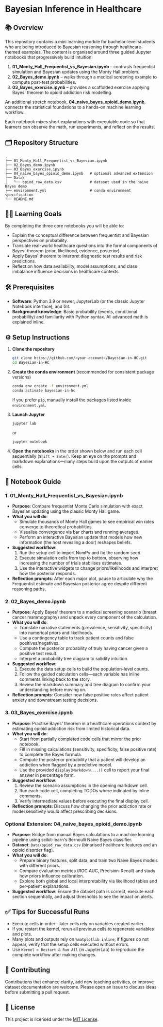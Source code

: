 # Bayesian Inference in Healthcare

## 📚 Overview
This repository contains a mini learning module for bachelor-level students who are being introduced to Bayesian reasoning through healthcare-themed examples. The content is organised around three guided Jupyter notebooks that progressively build intuition:

1. **01_Monty_Hall_Frequentist_vs_Bayesian.ipynb** – contrasts frequentist simulation and Bayesian updates using the Monty Hall problem.
2. **02_Bayes_demo.ipynb** – walks through a medical screening example to compute post-test probabilities.
3. **03_Bayes_exercise.ipynb** – provides a scaffolded exercise applying Bayes' theorem to opioid addiction risk modelling.

An additional stretch notebook, **04_naive_bayes_opioid_demo.ipynb**, connects the statistical foundations to a hands-on machine learning workflow.

Each notebook mixes short explanations with executable code so that learners can observe the math, run experiments, and reflect on the results.

## 🗂 Repository Structure
```
.
├── 01_Monty_Hall_Frequentist_vs_Bayesian.ipynb
├── 02_Bayes_demo.ipynb
├── 03_Bayes_exercise.ipynb
├── 04_naive_bayes_opioid_demo.ipynb   # optional advanced extension
├── Data/
│   └── opiod_raw_data.csv             # dataset used in the naive Bayes demo
├── environment.yml                    # conda environment specification
└── README.md
```

## 🧑‍🏫 Learning Goals
By completing the three core notebooks you will be able to:
- Explain the conceptual difference between frequentist and Bayesian perspectives on probability.
- Translate real-world healthcare questions into the formal components of Bayes' theorem (prior, likelihood, evidence, posterior).
- Apply Bayes' theorem to interpret diagnostic test results and risk predictions.
- Reflect on how data availability, model assumptions, and class imbalance influence decisions in healthcare contexts.

## 🛠 Prerequisites
- **Software**: Python 3.9 or newer, JupyterLab (or the classic Jupyter Notebook interface), and Git.
- **Background knowledge**: Basic probability (events, conditional probability) and familiarity with Python syntax. All advanced math is explained inline.

## ⚙️ Setup Instructions
1. **Clone the repository**
   ```bash
   git clone https://github.com/<your-account>/Bayesian-in-HC.git
   cd Bayesian-in-HC
   ```

2. **Create the conda environment** (recommended for consistent package versions)
   ```bash
   conda env create -f environment.yml
   conda activate bayesian-in-hc
   ```
   If you prefer `pip`, manually install the packages listed inside `environment.yml`.

3. **Launch Jupyter**
   ```bash
   jupyter lab
   ```
   or
   ```bash
   jupyter notebook
   ```

4. **Open the notebooks** in the order shown below and run each cell sequentially (`Shift + Enter`). Keep an eye on the prompts and markdown explanations—many steps build upon the outputs of earlier cells.

## 📓 Notebook Guide
### 1. 01_Monty_Hall_Frequentist_vs_Bayesian.ipynb
- **Purpose**: Compare frequentist Monte Carlo simulation with exact Bayesian updating using the classic Monty Hall game.
- **What you will do**:
  - Simulate thousands of Monty Hall games to see empirical win rates converge to theoretical probabilities.
  - Visualise convergence via bar charts and running averages.
  - Perform an interactive Bayesian update that models how new information (the host revealing a door) reshapes beliefs.
- **Suggested workflow**:
  1. Run the setup cell to import NumPy and fix the random seed.
  2. Execute simulation cells from top to bottom, observing how increasing the number of trials stabilises estimates.
  3. Use the interactive widgets to change priors/likelihoods and interpret how the posterior responds.
- **Reflection prompts**: After each major plot, pause to articulate why the Frequentist estimate and Bayesian posterior agree despite different reasoning paths.

### 2. 02_Bayes_demo.ipynb
- **Purpose**: Apply Bayes' theorem to a medical screening scenario (breast cancer mammography) and unpack every component of the calculation.
- **What you will do**:
  - Translate narrative statements (prevalence, sensitivity, specificity) into numerical priors and likelihoods.
  - Use a contingency table to track patient counts and false positives/negatives.
  - Compute the posterior probability of truly having cancer given a positive test result.
  - Interpret a probability tree diagram to solidify intuition.
- **Suggested workflow**:
  1. Execute the data setup cells to build the population-level counts.
  2. Follow the guided calculation cells—each variable has inline comments linking back to the story.
  3. Review the markdown summary and tree diagram to confirm your understanding before moving on.
- **Reflection prompts**: Consider how false positive rates affect patient anxiety and downstream testing decisions.

### 3. 03_Bayes_exercise.ipynb
- **Purpose**: Practise Bayes' theorem in a healthcare operations context by estimating opioid addiction risk from limited historical data.
- **What you will do**:
  - Start from partially completed code cells that mirror the prior notebook.
  - Fill in missing calculations (sensitivity, specificity, false positive rate) to complete the Bayes formula.
  - Compute the posterior probability that a patient will develop an addiction when flagged by a predictive model.
  - Use the provided `display(Markdown(...))` cell to report your final answer in percentage form.
- **Suggested workflow**:
  1. Review the scenario assumptions in the opening markdown cell.
  2. Run each code cell, completing TODOs where indicated by inline comments.
  3. Verify intermediate values before executing the final display cell.
- **Reflection prompts**: Discuss how changing the prior addiction rate or model sensitivity would affect prescribing decisions.

### Optional Extension: 04_naive_bayes_opioid_demo.ipynb
- **Purpose**: Bridge from manual Bayes calculations to a machine learning pipeline using scikit-learn's Bernoulli Naive Bayes classifier.
- **Dataset**: `Data/opiod_raw_data.csv` (binarised healthcare features and an opioid disorder flag).
- **What you will do**:
  - Prepare binary features, split data, and train two Naive Bayes models with different priors.
  - Compare evaluation metrics (ROC AUC, Precision-Recall) and study how priors influence calibration.
  - Explore both global and local interpretability via likelihood tables and per-patient explanations.
- **Suggested workflow**: Ensure the dataset path is correct, execute each section sequentially, and adjust thresholds to see the impact on alerts.

## ✅ Tips for Successful Runs
- Execute cells in order—later cells rely on variables created earlier.
- If you restart the kernel, rerun all previous cells to regenerate variables and plots.
- Many plots and outputs rely on `%matplotlib inline`; if figures do not appear, verify that the setup cells executed without errors.
- Use `Kernel > Restart & Run All` (in JupyterLab) to reproduce the complete workflow after making changes.

## 🤝 Contributing
Contributions that enhance clarity, add new teaching activities, or improve dataset documentation are welcome. Please open an issue to discuss ideas before submitting a pull request.

## 📄 License
This project is licensed under the [MIT License](LICENSE).
